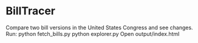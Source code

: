 # BillTracer
Compare two bill versions in the United States Congress and see changes. 
Run:
  python fetch_bills.py
  python explorer.py
Open output/index.html


